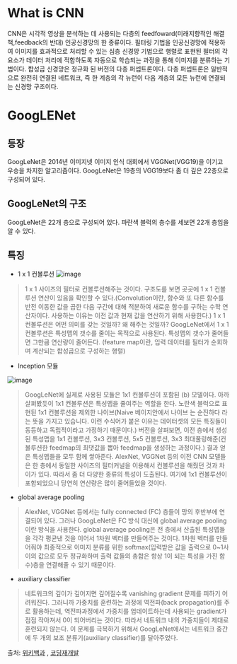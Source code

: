# What is CNN
CNN은 시각적 영상을 분석하는 데 사용되는 다층의 feedfoward(미래지향적인 해결책,feedback의 반대) 인공신경망의 한 종류이다. 
필터링 기법을 인공신경망에 적용하여 이미지를 효과적으로 처리할 수 있는 심층 신경망 기법으로 행렬로 표현된 필터의 각 요소가 데이터 처리에 
적합하도록 자동으로 학습되는 과정을 통해 이미지를 분류하는 기법이다.
합성곱 신경망은 정규화 된 버전의 다층 퍼셉트론이다. 다층 퍼셉트론은 일반적으로 완전히 연결된 네트워크, 즉 한 계층의 각 뉴런이 다음 계층의 모든 뉴런에 연결되는 신경망 구조이다.

# GoogLENet
## 등장
GoogLeNet은 2014년 이미지넷 이미지 인식 대회에서 VGGNet(VGG19)을 이기고 우승을 차지한 알고리즘이다. 
GoogLeNet은 19층의 VGG19보다 좀 더 깊은 22층으로 구성되어 있다. 
## GoogLeNet의 구조
GoogLeNet은 22개 층으로 구성되어 있다. 파란색 블럭의 층수를 세보면 22개 층임을 알 수 있다. 

## 특징
- 1 x 1 컨볼루션
![image](https://user-images.githubusercontent.com/100742454/202461189-90257f40-abc2-4964-bc59-3717b78d5832.png)

 >1 x 1 사이즈의 필터로 컨볼루션해주는 것이다. 구조도를 보면 곳곳에 1 x 1 컨볼루션 연산이 있음을 확인할 수 있다.(Convolution이란, 함수와 또 다른 함수를 반전 이동한 값을 곱한 다음  구간에 대해 적분하여 새로운 함수를 구하는 수학 연산자이다. 사용하는 이유는 이전 값과 현재 값을 연산하기 위해 사용한다.)
 1 x 1 컨볼루션은 어떤 의미를 갖는 것일까? 왜 해주는 것일까? 
 GoogLeNet에서 1 x 1 컨볼루션은 특성맵의 갯수를 줄이는 목적으로 사용된다. 특성맵의 갯수가 줄어들면 그만큼 연산량이 줄어든다.
 (feature map이란, 입력 데이터를 필터가 순회하며 계산되는 합성곱으로 구성하는 행렬)
 
 - Inception 모듈
 
![image](https://user-images.githubusercontent.com/100742454/202461092-3129404c-265c-45b8-8ef7-6abea36beac8.png)
>GoogLeNet에 실제로 사용된 모듈은 1x1 컨볼루션이 포함된 (b) 모델이다. 아까 살펴봤듯이 1x1 컨볼루션은 특성맵을 줄여주는 역할을 한다. 노란색 블럭으로 표현된 1x1 컨볼루션을 제외한 나이브(Naive 베이지안에서 나이브 는 순진하다 라는 뜻을 가지고 있습니다. 이런 수식어가 붙은 이유는 데이터셋의 모든 특징들이 동등하고 독립적이라고 가정하기 때문이다.) 버전을 살펴보면, 이전 층에서 생성된 특성맵을 1x1 컨볼루션, 3x3 컨볼루션, 5x5 컨볼루션, 3x3 최대풀링해준(컨볼루션한 feedmap의 최댓값을 뽑아 feedmap을 생성하는 과정이다.) 결과 얻은 특성맵들을 모두 함께 쌓아준다. AlexNet, VGGNet 등의 이전 CNN 모델들은 한 층에서 동일한 사이즈의 필터커널을 이용해서 컨볼루션을 해줬던 것과 차이가 있다. 따라서 좀 더 다양한 종류의 특성이 도출된다. 여기에 1x1 컨볼루션이 포함되었으니 당연히 연산량은 많이 줄어들었을 것이다. 

- global average pooling
>AlexNet, VGGNet 등에서는 fully connected (FC) 층들이 망의 후반부에 연결되어 있다. 그러나 GoogLeNet은 FC 방식 대신에 global average pooling이란 방식을 사용한다. global average pooling은 전 층에서 산출된 특성맵들을 각각 평균낸 것을 이어서 1차원 벡터를 만들어주는 것이다. 1차원 벡터를 만들어줘야 최종적으로 이미지 분류를 위한 softmax(입력받은 값을 출력으로 0~1사이의 값으로 모두 정규화하며 출력 값들의 총합은 항상 1이 되는 특성을 가진 함수)층을 연결해줄 수 있기 때문이다.

- auxiliary classifier
>네트워크의 깊이가 깊어지면 깊어질수록 vanishing gradient 문제를 피하기 어려워진다. 그러니까 가중치를 훈련하는 과정에 역전파(back propagation)를 주로 활용하는데, 역전파과정에서 가중치를 업데이트하는데 사용되는 gradient가 점점 작아져서 0이 되어버리는 것이다. 따라서 네트워크 내의 가중치들이 제대로 훈련되지 않는다. 이 문제를 극복하기 위해서 GoogLeNet에서는 네트워크 중간에 두 개의 보조 분류기(auxiliary classifier)를 달아주었다. 


출처: [위키백과](https://ko.wikipedia.org/wiki/%EC%9C%84%ED%82%A4%EB%B0%B1%EA%B3%BC:%EB%8C%80%EB%AC%B8) , [코딩재개발](https://bskyvision.com/539)
